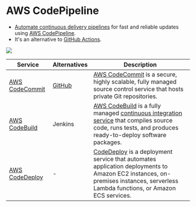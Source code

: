 # AWS CodePipeline
- [Automate continuous delivery pipelines](../../1_HLDDesignComponents/10_DevOps/Glossaries/CI&CD.md) for fast and reliable updates using [AWS CodePipeline](https://aws.amazon.com/codepipeline/).
- It's an alternative to [GitHub Actions](https://github.com/features/actions).

![](https://k21academy.com/wp-content/uploads/2021/03/php-project-release-pipeline-1536x758.png)

| Service                                                                                | Alternatives                  | Description                                                                                                                                                                                                                                                   |
|----------------------------------------------------------------------------------------|-------------------------------|---------------------------------------------------------------------------------------------------------------------------------------------------------------------------------------------------------------------------------------------------------------|
| [AWS CodeCommit](https://aws.amazon.com/codecommit/)                                   | [GitHub](https://github.com/) | [AWS CodeCommit](https://aws.amazon.com/codecommit/) is a secure, highly scalable, fully managed source control service that hosts private Git repositories.                                                                                                  |
| [AWS CodeBuild](https://aws.amazon.com/codebuild/)                                     | Jenkins                       | [AWS CodeBuild](https://aws.amazon.com/codebuild/) is a fully managed [continuous integration service](../../1_HLDDesignComponents/10_DevOps/Glossaries/CI&CD.md) that compiles source code, runs tests, and produces ready-to-deploy software packages. |
| [AWS CodeDeploy](https://docs.aws.amazon.com/codedeploy/latest/userguide/welcome.html) | -                             | [CodeDeploy](https://docs.aws.amazon.com/codedeploy/latest/userguide/welcome.html) is a deployment service that automates application deployments to Amazon EC2 instances, on-premises instances, serverless Lambda functions, or Amazon ECS services.        |
 